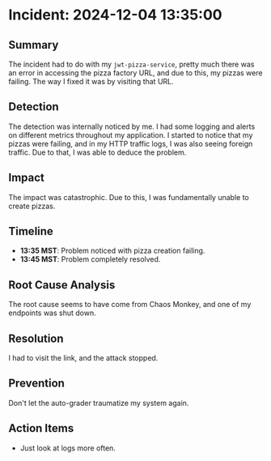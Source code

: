 # Incident: 2024-12-04 13:35:00

## Summary

The incident had to do with my `jwt-pizza-service`, pretty much there was an error in accessing the pizza factory URL, and due to this, my pizzas were failing. The way I fixed it was by visiting that URL.

## Detection

The detection was internally noticed by me. I had some logging and alerts on different metrics throughout my application. I started to notice that my pizzas were failing, and in my HTTP traffic logs, I was also seeing foreign traffic. Due to that, I was able to deduce the problem.

## Impact

The impact was catastrophic. Due to this, I was fundamentally unable to create pizzas.

## Timeline

- **13:35 MST**: Problem noticed with pizza creation failing.
- **13:45 MST**: Problem completely resolved.

## Root Cause Analysis

The root cause seems to have come from Chaos Monkey, and one of my endpoints was shut down.

## Resolution

I had to visit the link, and the attack stopped.

## Prevention

Don't let the auto-grader traumatize my system again.

## Action Items

- Just look at logs more often.